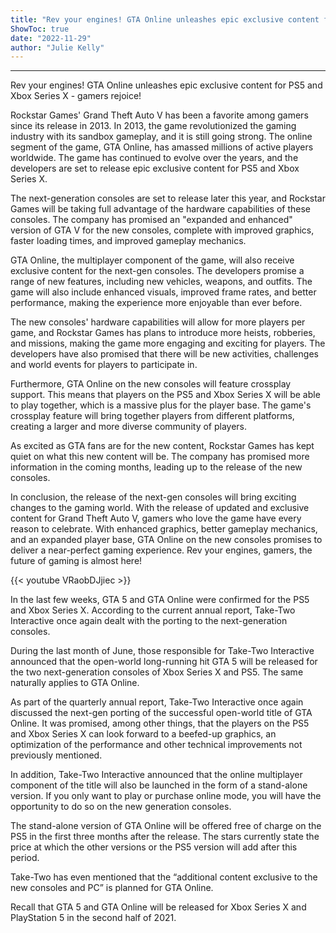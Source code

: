 ```yaml
---
title: "Rev your engines! GTA Online unleashes epic exclusive content for PS5 and Xbox Series X - gamers rejoice!"
ShowToc: true 
date: "2022-11-29"
author: "Julie Kelly"
---
```

*****
Rev your engines! GTA Online unleashes epic exclusive content for PS5 and Xbox Series X - gamers rejoice!

Rockstar Games' Grand Theft Auto V has been a favorite among gamers since its release in 2013. In 2013, the game revolutionized the gaming industry with its sandbox gameplay, and it is still going strong. The online segment of the game, GTA Online, has amassed millions of active players worldwide. The game has continued to evolve over the years, and the developers are set to release epic exclusive content for PS5 and Xbox Series X.

The next-generation consoles are set to release later this year, and Rockstar Games will be taking full advantage of the hardware capabilities of these consoles. The company has promised an "expanded and enhanced" version of GTA V for the new consoles, complete with improved graphics, faster loading times, and improved gameplay mechanics.

GTA Online, the multiplayer component of the game, will also receive exclusive content for the next-gen consoles. The developers promise a range of new features, including new vehicles, weapons, and outfits. The game will also include enhanced visuals, improved frame rates, and better performance, making the experience more enjoyable than ever before.

The new consoles' hardware capabilities will allow for more players per game, and Rockstar Games has plans to introduce more heists, robberies, and missions, making the game more engaging and exciting for players. The developers have also promised that there will be new activities, challenges and world events for players to participate in.

Furthermore, GTA Online on the new consoles will feature crossplay support. This means that players on the PS5 and Xbox Series X will be able to play together, which is a massive plus for the player base. The game's crossplay feature will bring together players from different platforms, creating a larger and more diverse community of players.

As excited as GTA fans are for the new content, Rockstar Games has kept quiet on what this new content will be. The company has promised more information in the coming months, leading up to the release of the new consoles.

In conclusion, the release of the next-gen consoles will bring exciting changes to the gaming world. With the release of updated and exclusive content for Grand Theft Auto V, gamers who love the game have every reason to celebrate. With enhanced graphics, better gameplay mechanics, and an expanded player base, GTA Online on the new consoles promises to deliver a near-perfect gaming experience. Rev your engines, gamers, the future of gaming is almost here!

{{< youtube VRaobDJjiec >}} 



In the last few weeks, GTA 5 and GTA Online were confirmed for the PS5 and Xbox Series X. According to the current annual report, Take-Two Interactive once again dealt with the porting to the next-generation consoles.
 
During the last month of June, those responsible for Take-Two Interactive announced that the open-world long-running hit GTA 5 will be released for the two next-generation consoles of Xbox Series X and PS5. The same naturally applies to GTA Online.
 
As part of the quarterly annual report, Take-Two Interactive once again discussed the next-gen porting of the successful open-world title of GTA Online. It was promised, among other things, that the players on the PS5 and Xbox Series X can look forward to a beefed-up graphics, an optimization of the performance and other technical improvements not previously mentioned.
 
In addition, Take-Two Interactive announced that the online multiplayer component of the title will also be launched in the form of a stand-alone version. If you only want to play or purchase online mode, you will have the opportunity to do so on the new generation consoles.
 
The stand-alone version of GTA Online will be offered free of charge on the PS5 in the first three months after the release. The stars currently state the price at which the other versions or the PS5 version will add after this period.
 
Take-Two has even mentioned that the “additional content exclusive to the new consoles and PC” is planned for GTA Online.
 
Recall that GTA 5 and GTA Online will be released for Xbox Series X and PlayStation 5 in the second half of 2021.




